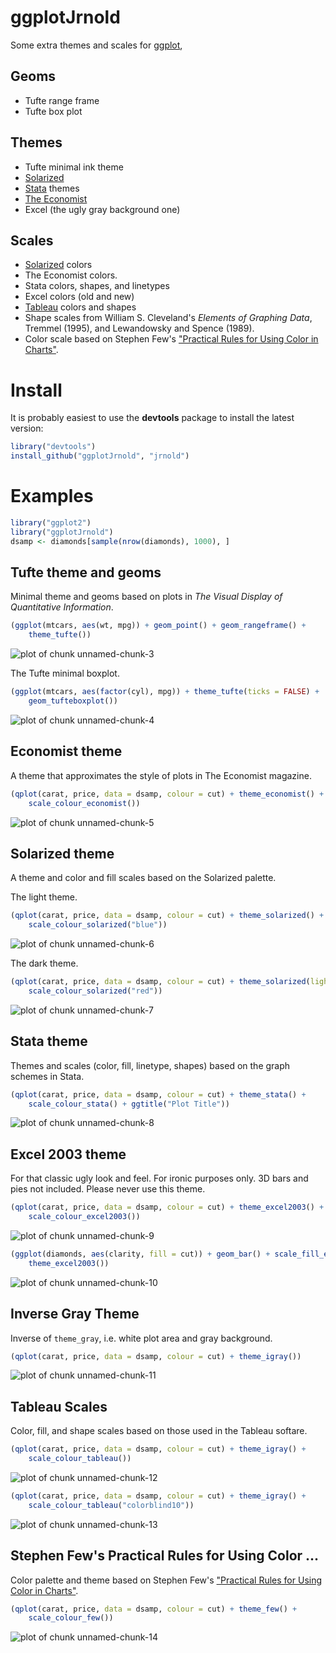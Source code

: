 # ggplotJrnold

Some extra themes and scales for [ggplot](http://had.co.nz/ggplot2/),

## Geoms

- Tufte range frame
- Tufte box plot

## Themes 

- Tufte minimal ink theme
- [Solarized](http://ethanschoonover.com/solarized)
- [Stata](http://stata.com/) themes 
- [The Economist](http://www.economist.com/)
- Excel (the ugly gray background one)

## Scales

- [Solarized](http://ethanschoonover.com/solarized) colors
- The Economist colors.
- Stata colors, shapes, and linetypes
- Excel colors (old and new)
- [Tableau](http://www.tableausoftware.com/) colors and shapes
- Shape scales from William S. Cleveland's *Elements of Graphing Data*,
  Tremmel (1995), and Lewandowsky and Spence (1989).
- Color scale based on Stephen Few's ["Practical Rules for Using Color in Charts"](http://www.perceptualedge.com/articles/visual_business_intelligence/rules_for_using_color.pdf).

# Install 

It is probably easiest to use the **devtools** package to install the latest version:




```r
library("devtools")
install_github("ggplotJrnold", "jrnold")
```

# Examples


```r
library("ggplot2")
library("ggplotJrnold")
dsamp <- diamonds[sample(nrow(diamonds), 1000), ]
```


## Tufte theme and geoms

Minimal theme and geoms based on plots in *The Visual Display of
Quantitative Information*.


```r
(ggplot(mtcars, aes(wt, mpg)) + geom_point() + geom_rangeframe() + 
    theme_tufte())
```

![plot of chunk unnamed-chunk-3](http://i.imgur.com/0P7NT.png) 


The Tufte minimal boxplot.


```r
(ggplot(mtcars, aes(factor(cyl), mpg)) + theme_tufte(ticks = FALSE) + 
    geom_tufteboxplot())
```

![plot of chunk unnamed-chunk-4](http://i.imgur.com/dlVD6.png) 


## Economist theme

A theme that approximates the style of plots in The Economist
magazine.


```r
(qplot(carat, price, data = dsamp, colour = cut) + theme_economist() + 
    scale_colour_economist())
```

![plot of chunk unnamed-chunk-5](http://i.imgur.com/GPK1U.png) 


## Solarized theme

A theme and color and fill scales based on the Solarized palette.

The light theme.


```r
(qplot(carat, price, data = dsamp, colour = cut) + theme_solarized() + 
    scale_colour_solarized("blue"))
```

![plot of chunk unnamed-chunk-6](http://i.imgur.com/fU8bH.png) 


The dark theme.


```r
(qplot(carat, price, data = dsamp, colour = cut) + theme_solarized(light = FALSE) + 
    scale_colour_solarized("red"))
```

![plot of chunk unnamed-chunk-7](http://i.imgur.com/UuCJ2.png) 


## Stata theme 

Themes and scales (color, fill, linetype, shapes) based on the graph
schemes in Stata.


```r
(qplot(carat, price, data = dsamp, colour = cut) + theme_stata() + 
    scale_colour_stata() + ggtitle("Plot Title"))
```

![plot of chunk unnamed-chunk-8](http://i.imgur.com/bAhTM.png) 


## Excel 2003 theme

For that classic ugly look and feel. For ironic purposes only. 3D bars
and pies not included. Please never use this theme.


```r
(qplot(carat, price, data = dsamp, colour = cut) + theme_excel2003() + 
    scale_colour_excel2003())
```

![plot of chunk unnamed-chunk-9](http://i.imgur.com/PYpD0.png) 



```r
(ggplot(diamonds, aes(clarity, fill = cut)) + geom_bar() + scale_fill_excel2003() + 
    theme_excel2003())
```

![plot of chunk unnamed-chunk-10](http://i.imgur.com/MwhqQ.png) 


## Inverse Gray Theme

Inverse of `theme_gray`, i.e. white plot area and gray background.


```r
(qplot(carat, price, data = dsamp, colour = cut) + theme_igray())
```

![plot of chunk unnamed-chunk-11](http://i.imgur.com/OyDy8.png) 



## Tableau Scales

Color, fill, and shape scales based on those used in the Tableau softare.


```r
(qplot(carat, price, data = dsamp, colour = cut) + theme_igray() + 
    scale_colour_tableau())
```

![plot of chunk unnamed-chunk-12](http://i.imgur.com/mSOHc.png) 



```r
(qplot(carat, price, data = dsamp, colour = cut) + theme_igray() + 
    scale_colour_tableau("colorblind10"))
```

![plot of chunk unnamed-chunk-13](http://i.imgur.com/tQPO6.png) 


## Stephen Few's Practical Rules for Using Color ...

Color palette and theme based on Stephen Few's ["Practical Rules for Using Color in Charts"](http://www.perceptualedge.com/articles/visual_business_intelligence/rules_for_using_color.pdf).


```r
(qplot(carat, price, data = dsamp, colour = cut) + theme_few() + 
    scale_colour_few())
```

![plot of chunk unnamed-chunk-14](http://i.imgur.com/eVY90.png) 


